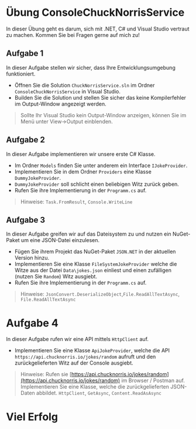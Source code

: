 # Übung ConsoleChuckNorrisService

In dieser Übung geht es darum, sich mit .NET, C# und Visual Studio vertraut zu machen.
Kommen Sie bei Fragen gerne auf mich zu!

## Aufgabe 1

In dieser Aufgabe stellen wir sicher, dass Ihre Entwicklungsumgebung funktioniert.

- Öffnen Sie die Solution `ChuckNorrisService.sln` im Ordner `ConsoleChuckNorrisService` in Visual Studio.
- Builden Sie die Solution und stellen Sie sicher das keine Kompilerfehler im Output-Window angezeigt werden.

> Sollte Ihr Visual Studio kein Output-Window anzeigen, können Sie im Menü unter
> View->Output einblenden.

## Aufgabe 2

In dieser Aufgabe implementieren wir unsere erste C# Klasse.

- Im Ordner `Models` finden Sie unter anderem ein Interface `IJokeProvider`.
- Implementieren Sie in dem Ordner `Providers` eine Klasse `DummyJokeProvider`.
- `DummyJokeProvider` soll schlicht einen beliebigen Witz zurück geben.
- Rufen Sie ihre Implementierung in der `Programm.cs` auf.

> Hinweise:
> `Task.FromResult`, `Console.WriteLine`

## Aufgabe 3

In dieser Aufgabe greifen wir auf das Dateisystem zu und nutzen ein NuGet-Paket um eine JSON-Datei einzulesen.

- Fügen Sie ihrem Projekt das NuGet-Paket `JSON.NET` in der aktuellen Version hinzu.
- Implementieren Sie eine Klasse `FileSystemJokeProvider` welche die Witze aus der Datei `Data\jokes.json` einliest und einen zufälligen (nutzen Sie `Random`) Witz ausgiebt.
- Rufen Sie ihre Implementierung in der `Programm.cs` auf.

> Hinweise:
> `JsonConvert.DeserializeObject`,`File.ReadAllTextAsync`, `File.ReadAllTextAsync`

# Aufgabe 4

In dieser Aufgabe rufen wir eine API mittels `HttpClient` auf.

- Implementieren Sie eine Klasse `ApiJokeProvider`, welche die API `https://api.chucknorris.io/jokes/random` aufruft und den zurückgelieferten Witz auf der Console ausgiebt.

> Hinweise:
> Rufen sie [https://api.chucknorris.io/jokes/random](https://api.chucknorris.io/jokes/random) im Browser / Postman auf. Implementieren Sie eine Klasse, welche die zurückgelieferten JSON-Daten abbildet.
> `HttpClient`, `GetAsync`, `Content.ReadAsAsync`

# Viel Erfolg
